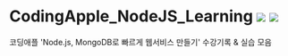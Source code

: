 # CodingApple_NodeJS_Learning <img src="https://img.shields.io/badge/node.js-339933?style=for-the-badge&logo=Node.js&logoColor=white"> </a><img src="https://img.shields.io/badge/mongoDB-47A248?style=for-the-badge&logo=MongoDB&logoColor=white"> 
코딩애플 'Node.js, MongoDB로 빠르게 웹서비스 만들기' 수강기록 & 실습 모음
